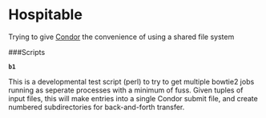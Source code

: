 # Hospitable
Trying to give [Condor](https://research.cs.wisc.edu/htcondor/) the convenience of using a shared file system

###Scripts

**`b1`**

This is a developmental test script (perl) to try to get multiple bowtie2 jobs running as seperate processes with a minimum of fuss.  Given tuples of input files, this will make entries into a single Condor submit file, and create numbered subdirectories for back-and-forth transfer.
